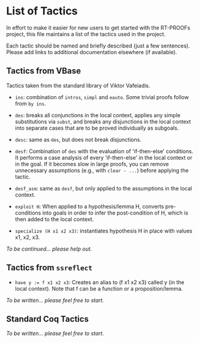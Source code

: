 # List of Tactics

In effort to make it easier for new users to get started with the RT-PROOFs project, this file maintains a list of the tactics used in the project.

Each tactic should be named and briefly described (just a few sentences). Please add links to additional documentation elsewhere (if available).

## Tactics from VBase

Tactics taken from the standard library of Viktor Vafeiadis.

- `ins`: combination of `intros`, `simpl` and `eauto`. Some trivial proofs follow from `by ins`.

- `des`: breaks all conjunctions in the local context, applies any simple substitutions via `subst`, and breaks any disjunctions in the local context into separate cases that are to be proved individually as subgoals.

- `desc`: same as `des`, but does not break disjunctions.

- `desf`: Combination of `des` with the evaluation of 'if-then-else' conditions. It performs a case analysis of every 'if-then-else' in the local context
   or in the goal. If it becomes slow in large proofs, you can remove unnecessary assumptions (e.g., with `clear - ...`) before applying the tactic.

- `desf_asm`: same as `desf`, but only applied to the assumptions in the local context.

- `exploit H`: When applied to a hypothesis/lemma H, converts pre-conditions into goals in order to infer the post-condition of H, which is then added to the local context.

- `specialize (H x1 x2 x3)`: instantiates hypothesis H in place with values x1, x2, x3.

*To be continued… please help out.*

## Tactics from `ssreflect`

- `have y := f x1 x2 x3`: Creates an alias to (f x1 x2 x3) called y (in the local context). Note that f can be a function or a proposition/lemma.

*To be written… please feel free to start.*


## Standard Coq Tactics

*To be written… please feel free to start.*

